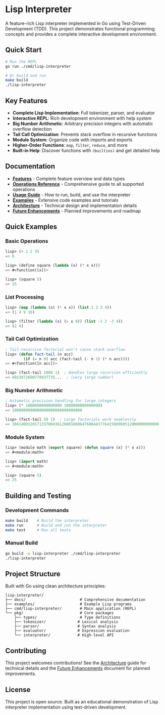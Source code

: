 # Lisp Interpreter

A feature-rich Lisp interpreter implemented in Go using Test-Driven Development (TDD). This project demonstrates functional programming concepts and provides a complete interactive development environment.

## Quick Start

```bash
# Run the REPL
go run ./cmd/lisp-interpreter

# Or build and run
make build
./lisp-interpreter
```

## Key Features

- **Complete Lisp Implementation**: Full tokenizer, parser, and evaluator
- **Interactive REPL**: Rich development environment with help system
- **Big Number Arithmetic**: Arbitrary precision integers with automatic overflow detection
- **Tail Call Optimization**: Prevents stack overflow in recursive functions
- **Module System**: Organize code with imports and exports
- **Higher-Order Functions**: `map`, `filter`, `reduce`, and more
- **Built-in Help**: Discover functions with `(builtins)` and get detailed help

## Documentation

- **[Features](docs/features.md)** - Complete feature overview and data types
- **[Operations Reference](docs/operations.md)** - Comprehensive guide to all supported operations
- **[Usage Guide](docs/usage.md)** - How to run, build, and use the interpreter
- **[Examples](docs/examples.md)** - Extensive code examples and tutorials
- **[Architecture](docs/architecture.md)** - Technical design and implementation details
- **[Future Enhancements](docs/future.md)** - Planned improvements and roadmap

## Quick Examples

### Basic Operations
```lisp
lisp> (+ 1 2 3)
=> 6

lisp> (define square (lambda (x) (* x x)))
=> #<function([x])>

lisp> (square 5)
=> 25
```

### List Processing
```lisp
lisp> (map (lambda (x) (* x x)) (list 1 2 3 4))
=> (1 4 9 16)

lisp> (filter (lambda (x) (> x 0)) (list -1 2 -3 4))
=> (2 4)
```

### Tail Call Optimization  
```lisp
; Tail-recursive factorial won't cause stack overflow
lisp> (defun fact-tail (n acc)
        (if (= n 0) acc (fact-tail (- n 1) (* n acc))))
=> #<function([n acc])>

lisp> (fact-tail 1000 1)  ; Handles large recursion efficiently
=> 4023872600770937735...  ; (very large number)
```

### Big Number Arithmetic
```lisp
; Automatic precision handling for large integers
lisp> (* 1000000000000000 1000000000000000)
=> 1000000000000000000000000000000

lisp> (fact-tail 50 1)  ; Large factorials work seamlessly
=> 30414093201713378043612608166064768844377641568960512000000000000
```

### Module System
```lisp
lisp> (module math (export square) (defun square (x) (* x x)))
=> #<module:math>

lisp> (import math)
=> #<module:math>

lisp> (square 5)
=> 25
```

## Building and Testing

### Development Commands
```bash
make build    # Build the interpreter
make run      # Build and run the interpreter  
make test     # Run all tests
```

### Manual Build
```bash
go build -o lisp-interpreter ./cmd/lisp-interpreter
./lisp-interpreter
```

## Project Structure

Built with Go using clean architecture principles:

```
lisp-interpreter/
├── docs/                        # Comprehensive documentation
├── examples/                    # Example Lisp programs  
├── cmd/lisp-interpreter/        # Main application (REPL)
└── pkg/                         # Core packages
    ├── types/                   # Type definitions
    ├── tokenizer/              # Lexical analysis
    ├── parser/                 # Syntax analysis  
    ├── evaluator/              # Expression evaluation
    └── interpreter/            # High-level API
```

## Contributing

This project welcomes contributions! See the [Architecture](docs/architecture.md) guide for technical details and the [Future Enhancements](docs/future.md) document for planned improvements.

## License

This project is open source. Built as an educational demonstration of Lisp interpreter implementation using test-driven development.
